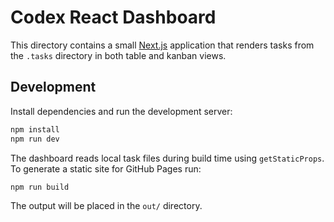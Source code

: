 # Codex React Dashboard

This directory contains a small [Next.js](https://nextjs.org/) application that renders tasks from the `.tasks` directory in both table and kanban views.

## Development

Install dependencies and run the development server:

```bash
npm install
npm run dev
```

The dashboard reads local task files during build time using `getStaticProps`. To generate a static site for GitHub Pages run:

```bash
npm run build
```

The output will be placed in the `out/` directory.
